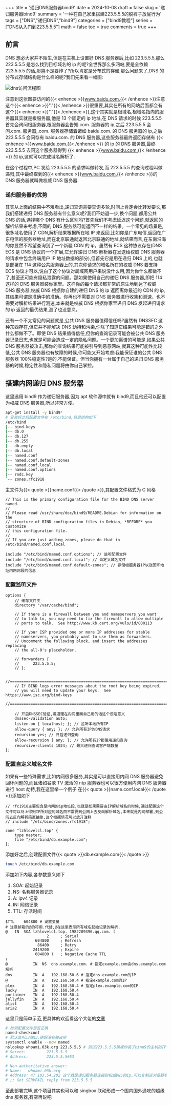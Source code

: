 +++
title = '递归DNS服务器bind9'
date = 2024-10-08
draft = false
slug = '递归服务器bind9'
summary = '一种在自己家里搭建223.5.5.5的脱裤子放屁行为'
tags = ["DNS","递归DNS","bind9"]
categories = ["bind9教程"]
series = ["DNS从入门到223.5.5.5"]
math = false
toc = true
comments = true
+++

## 前言

DNS 想必大家并不陌生,但是在主机上设置好 DNS 服务器后,比如 223.5.5.5,那么 223.5.5.5 是怎么找到目标域名的 ip 的呢?全世界那么多网站,要是全依赖 223.5.5.5 的话,那岂不是要炸了?所以肯定是分布式的存储,那么问题来了,DNS 的分布式存储结构是什么样的呢?我们先来看一幅图:

![dns访问流程图](https://s1.locimg.com/2024/10/09/ff50765d9dcdd.png)

注意到这张图要访问的{{< enhence >}}www.baidu.com.{{< /enhence >}}注意这个{{< enhence >}}"."{{< /enhence >}}很重要,其实在所有的网站后面都会有这个{{< enhence >}}"."{{< /enhence >}},这个其实就是根域名,根域名指向的服务器其实就是根服务器,他是 13 个固定的 ip 地址,在 DNS 请求的时候 223.5.5.5 首先会询问根服务器,根服务器会告知.com. 服务器的 ip,之后 223.5.5.5 会问.com. 服务器,.com. 服务器存储着诸如 baidu.com. 的 DNS 服务器的 ip,之后 223.5.5.5 会问存有 baidu.com. 的 DNS 服务器,这些服务器最终返回存储有 {{< enhence >}}www.baidu.com.{{< /enhence >}} 的 ip 的 DNS 服务器,最终 223.5.5.5 去问这个服务器得到 {{< enhence >}}www.baidu.com.{{< /enhence >}} 的 ip,这就可以完成域名解析了.

在这个过程中,PC 发给 223.5.5.5 的请求叫做转发,而 223.5.5.5 的查询过程叫做递归,其中最终查到的{{< enhence >}}www.baidu.com.{{< /enhence >}}的 DNS 服务器就叫做权威 DNS 服务器.

### 递归服务器的优势

其实从上面的结果中不难看出,递归查询需要查询多轮,时间上肯定会比转发要长,那我们搭建递归 DNS 服务器有什么意义呢?我们不妨退一步,换个问题,都用公共 DNS 的话,选择哪个 DNS 有什么区别吗?首先我们不考虑延迟这个问题,就返回的解析结果来考虑,不同的 DNS 服务器可能返回不一样的结果。一个常见的场景是,很多域名使用了 CDN,解析结果根据所在地 IP 来返回,比如你是广东电信,返回在广东电信的服务器地址,而在北京联通就返回北京联通的地址,就结果而言,在东南沿海的你显然不希望查询到了一个新疆 CDN 的 ip。虽然有 ECS 这种协议存在(DNS ECS 是 DNS 协议的一个扩展,它允许递归 DNS 解析器在发送给权威 DNS 服务器的请求中包含终端用户 IP 地址数据的部分),但首先它是用在递归 DNS 上的,也就是部署在 114 这种公共服务器上的,其次你请求的域名所在的权威 DNS 要支持 ECS 协议才可以,说白了这个协议对局域网用户来说没什么用,因为你什么都做不了,甚至还可能有隐私泄露的问题。那如果使用自己的递归 DNS 服务器,即把 114 这样的 DNS 服务器装你家里。这样你的每个请求都非常的原生地到达了权威 DNS 服务器,权威 DNS 根据你自建的递归 DNS 的 ip 返回离你最近的 CDN 的 ip,其结果可谓是准确中的准确。你再也不需要对 DNS 服务器进行收集和测速，也不需要对解析结果进行测速,本来就是权威 DNS 根据你家里递归 DNS 发起递归请求的 ip 返回的最优结果,测了也没意义。

还有一个不太常见的问题就是,公共 DNS 服务器值得信任吗?虽然有 DNSSEC 这种东西存在,但它并不能解决 DNS 劫持和污染,你除了知道它结果可能是错的之外什么都做不了。即使 DNS 结果值得信任,但你的查询记录可能会被公共 DNS 服务器记录日志,也就是可能会造成一定的隐私问题。一个更加离谱的可能是,如果公共 DNS 服务器被攻击,那你的查询结果可能被引导到恶意网站,就算这种可能性比较低,公共 DNS 服务器也有故障的时候,你可能又开始考虑:我能保证谁的公共 DNS 服务器 100%稳定性?是的,不能保证。但当你拥有一台属于自己的递归 DNS 服务器的时候,稳定性和隐私问题将由你自己掌控。

## 搭建内网递归 DNS 服务器

这里选用 bind9 作为递归服务器,因为 apt 软件源中就有 bind9,而且他还可以配置为权威 DNS 服务器,所以非常方便。

```bash
apt-get install -y bind9*
# 安装好之后配置文件在 /etc/bind,目录结构如下
/etc/bind
|-- bind.keys
|-- db.0
|-- db.127
|-- db.255
|-- db.empty
|-- db.local
|-- named.conf
|-- named.conf.default-zones
|-- named.conf.local
|-- named.conf.options
|-- rndc.key
`-- zones.rfc1918
```

主文件为{{< quote >}}name.conf{{< /quote >}},其配置文件格式为 C 风格

```bind
// This is the primary configuration file for the BIND DNS server named.
//
// Please read /usr/share/doc/bind9/README.Debian for information on the
// structure of BIND configuration files in Debian, *BEFORE* you customize
// this configuration file.
//
// If you are just adding zones, please do that in /etc/bind/named.conf.local

include "/etc/bind/named.conf.options"; // 监听配置文件
include "/etc/bind/named.conf.local"; // 自定义域名文件
include "/etc/bind/named.conf.default-zones"; // 存储根服务器IP以及回环地址内网网段的信息
```

### 配置监听文件

```bind
options {
    // 缓存文件夹
	directory "/var/cache/bind";

	// If there is a firewall between you and nameservers you want
	// to talk to, you may need to fix the firewall to allow multiple
	// ports to talk.  See http://www.kb.cert.org/vuls/id/800113

	// If your ISP provided one or more IP addresses for stable
	// nameservers, you probably want to use them as forwarders.
	// Uncomment the following block, and insert the addresses replacing
	// the all-0's placeholder.

	// forwarders {
	//  	223.5.5.5;
	// };

	//========================================================================
	// If BIND logs error messages about the root key being expired,
	// you will need to update your keys.  See https://www.isc.org/bind-keys
	//========================================================================

    // 开启DNSSEC验证,讲道理在内网里面自己用的话这个没啥意义
	dnssec-validation auto;
	listen-on { localhost; }; // 监听本地所有IP
	allow-query { any; }; // 允许所有IP的DNS请求
	recursion yes; // 开启递归查询
	allow-recursion { any; }; // 允许所有IP都使用递归查询
	recursive-clients 1024; // 最大递归查询客户端数量
};
```

### 配置自定义域名文件

如果有一些特殊需求,比如内网很多服务,其实是可以直接用内网 DNS 服务器避免回环问题的,而且诸如谷歌 TV 激活的 ntp 服务器也可以很方便用内网 DNS 服务器进行 host 劫持,我在这里举一个例子
在{{< quote >}}name.conf.local{{< /quote >}}添加如下

```bind
// rfc1918主要包含是内网的ip地址段,也就是如果需要由IP解析域名的时候,通过配置这个文件可以马上得到IP所对应的域名而不需要到公网上去反向解析域名,本来就是内网部署,到公网去反向解析简直抽象,这个根据情况可以放开注释
// include "/etc/bind/zones.rfc1918";

zone "lzhlovelcl.top" {
	type master;
	file "/etc/bind/db.example.com";
};
```

添加好之后,创建配置文件{{< quote >}}db.example.com{{< /quote >}}

```bash
touch /etc/bind/db.example.com
```

添加如下内容,各参数意义如下

1. SOA: 起始记录
2. NS: 名称服务器记录
3. A: ipv4 记录
4. IN: 网络记录
5. TTL: 存活时间

```bind
$TTL	604800 # 设置变量
# 注意邮箱的@的符用.代替,@在这里表示所有域名起始记录的解析.
@	IN	SOA	lzhlovelcl.top. 1982209396.qq.com. (
			      2		; Serial
			 604800		; Refresh
			  86400		; Retry
			2419200		; Expire
			 604800 )	; Negative Cache TTL
;
@	        IN	NS	dns.example.com. # 指定example.com由dns.example.com解析
dns         IN  A   192.168.50.6 # 指定dns.example.com的IP
@	        IN	A	192.168.50.4 # 指定example.com的IP
plex	    IN	A	192.168.50.4 # 指定plex.example.com的IP
lucky	    IN	A	192.168.50.4
portainer	IN	A	192.168.50.4
jellyfin	IN	A	192.168.50.4
alist	    IN	A	192.168.50.4
aria2	    IN	A	192.168.50.4
```

这里只是简单示范,更具体的欢迎看这个大佬的[文章](https://blog.51cto.com/weiyigeek/5666940)

```bash
# 检测配置文件是否正确
named-checkconf
# 默认监听53端口,确保没有被占用
systemctl enable --now named
nslookup whoami.03k.org 223.5.5.5 # 测试223.5.5.5换成你装了bind9的主机的IP
# Server:         223.5.5.5
# Address:        223.5.5.5#53

# Non-authoritative answer:
# Name:   whoami.03k.org
# Address: 47.103.54.202 这个就是递归服务器连接到权威DNS的ip,可以复制进浏览器看看ip属地
# ;; Got SERVFAIL reply from 223.5.5.5
```

至此部署完毕,这个项目其实也可以和 singbox 联动形成一个国内国外通吃的超级 dns 服务器,有空再说吧
